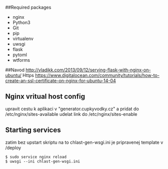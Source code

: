 ##Required packages
* nginx
* Python3
* Git
* pip
* virtualenv
* uwsgi
* flask
* pytoml
* wtforms

##Navod
http://vladikk.com/2013/09/12/serving-flask-with-nginx-on-ubuntu/
Https
https://www.digitalocean.com/community/tutorials/how-to-create-an-ssl-certificate-on-nginx-for-ubuntu-14-04


## Nginx vritual host config
upravit cestu k aplikaci v  "generator.cupkyvodky.cz" a pridat do /etc/nginx/sites-available
udelat link do /etc/nginx/sites-enable 

## Starting services
zatim bez upstart skriptu
na to chlast-gen-wsgi.ini je pripravenej template v /deploy
```
$ sudo service nginx reload
$ uwsgi --ini chlast-gen-wsgi.ini
```    

